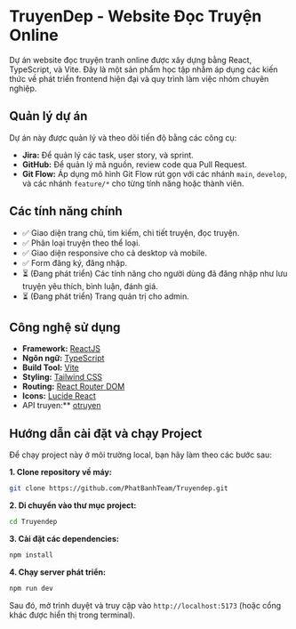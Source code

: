 # TruyenDep - Website Đọc Truyện Online

Dự án website đọc truyện tranh online được xây dựng bằng React, TypeScript, và Vite. Đây là một sản phẩm học tập nhằm áp dụng các kiến thức về phát triển frontend hiện đại và quy trình làm việc nhóm chuyên nghiệp.

## Quản lý dự án

Dự án này được quản lý và theo dõi tiến độ bằng các công cụ:
- **Jira:** Để quản lý các task, user story, và sprint.
- **GitHub:** Để quản lý mã nguồn, review code qua Pull Request.
- **Git Flow:** Áp dụng mô hình Git Flow rút gọn với các nhánh `main`, `develop`, và các nhánh `feature/*` cho từng tính năng hoặc thành viên.

## Các tính năng chính

- ✅ Giao diện trang chủ, tìm kiếm, chi tiết truyện, đọc truyện.
- ✅ Phân loại truyện theo thể loại.
- ✅ Giao diện responsive cho cả desktop và mobile.
- ✅ Form đăng ký, đăng nhập.
- ⏳ (Đang phát triển) Các tính năng cho người dùng đã đăng nhập như lưu truyện yêu thích, bình luận, đánh giá.
- ⏳ (Đang phát triển) Trang quản trị cho admin.

## Công nghệ sử dụng

- **Framework:** [ReactJS](https://react.dev/)
- **Ngôn ngữ:** [TypeScript](https://www.typescriptlang.org/)
- **Build Tool:** [Vite](https://vitejs.dev/)
- **Styling:** [Tailwind CSS](https://tailwindcss.com/)
- **Routing:** [React Router DOM](https://reactrouter.com/)
- **Icons:** [Lucide React](https://lucide.dev/)
- API truyen:** [otruyen](https://docs.otruyenapi.com/#/comic/get_truyen_tranh__slug_)

## Hướng dẫn cài đặt và chạy Project

Để chạy project này ở môi trường local, bạn hãy làm theo các bước sau:

**1. Clone repository về máy:**
```bash
git clone https://github.com/PhatBanhTeam/Truyendep.git
```

**2. Di chuyển vào thư mục project:**
```bash
cd Truyendep
```

**3. Cài đặt các dependencies:**
```bash
npm install
```

**4. Chạy server phát triển:**
```bash
npm run dev
```
Sau đó, mở trình duyệt và truy cập vào `http://localhost:5173` (hoặc cổng khác được hiển thị trong terminal).
